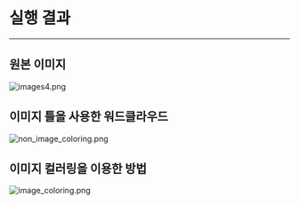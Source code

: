 # 실행 결과

---

## 원본 이미지

![images4.png](%E1%84%89%E1%85%B5%E1%86%AF%E1%84%92%E1%85%A2%E1%86%BC%20%E1%84%80%E1%85%A7%E1%86%AF%E1%84%80%E1%85%AA%201c8b0c148f6c43bea24e7df265d06817/images4.png)

## 이미지 틀을 사용한 워드클라우드

![non_image_coloring.png](%E1%84%89%E1%85%B5%E1%86%AF%E1%84%92%E1%85%A2%E1%86%BC%20%E1%84%80%E1%85%A7%E1%86%AF%E1%84%80%E1%85%AA%201c8b0c148f6c43bea24e7df265d06817/non_image_coloring.png)

## 이미지 컬러링을 이용한 방법

![image_coloring.png](%E1%84%89%E1%85%B5%E1%86%AF%E1%84%92%E1%85%A2%E1%86%BC%20%E1%84%80%E1%85%A7%E1%86%AF%E1%84%80%E1%85%AA%201c8b0c148f6c43bea24e7df265d06817/image_coloring.png)